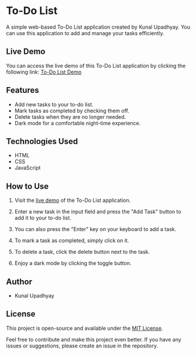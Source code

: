 # To-Do List

A simple web-based To-Do List application created by Kunal Upadhyay. You can use this application to add and manage your tasks efficiently.

## Live Demo

You can access the live demo of this To-Do List application by clicking the following link:
[To-Do List Demo](https://kunal-upadhyay-gehu.github.io/To-Do-List/)

## Features

- Add new tasks to your to-do list.
- Mark tasks as completed by checking them off.
- Delete tasks when they are no longer needed.
- Dark mode for a comfortable night-time experience.

## Technologies Used

- HTML
- CSS
- JavaScript

## How to Use

1. Visit the [live demo](https://kunal-upadhyay-gehu.github.io/To-Do-List/) of the To-Do List application.

2. Enter a new task in the input field and press the "Add Task" button to add it to your to-do list.

3. You can also press the "Enter" key on your keyboard to add a task.

4. To mark a task as completed, simply click on it.

5. To delete a task, click the delete button next to the task.

6. Enjoy a dark mode by clicking the toggle button.

## Author

- Kunal Upadhyay

## License

This project is open-source and available under the [MIT License](LICENSE).

Feel free to contribute and make this project even better. If you have any issues or suggestions, please create an issue in the repository.

